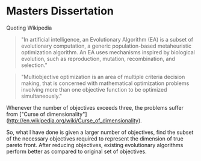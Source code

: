 Masters Dissertation
=====================

Quoting Wikipedia

> "In artificial intelligence, an Evolutionary Algorithm (EA) is a subset of evolutionary computation, a generic population-based metaheuristic optimization algorithm. An EA uses mechanisms inspired by biological evolution, such as reproduction, mutation, recombination, and selection."

> "Multiobjective optimization is an area of multiple criteria decision making, that is concerned with mathematical optimization problems involving more than one objective function to be optimized simultaneously." 

Whenever the number of objectives exceeds three, the problems suffer from ["Curse of dimensionality"] (http://en.wikipedia.org/wiki/Curse_of_dimensionality).

So, what I have done is given a larger number of objectives, find the subset of the necessary objectives required to represent the dimension of true pareto front. After reducing objectives, existing evolutionary algorithms perform better as compared to original set of objectives.
